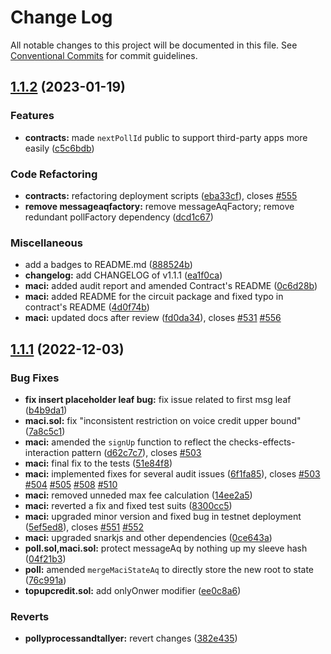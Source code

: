 # Change Log

All notable changes to this project will be documented in this file.
See [Conventional Commits](https://conventionalcommits.org) for commit guidelines.

## [1.1.2](https://github.com/gurrpi/maci/compare/v1.1.1...v1.1.2) (2023-01-19)


### Features

* **contracts:** made `nextPollId` public to support third-party apps more easily ([c5c6bdb](https://github.com/gurrpi/maci/commit/c5c6bdb3db3e4ce25d0de642e75278becc405d61))


### Code Refactoring

* **contracts:** refactoring deployment scripts ([eba33cf](https://github.com/gurrpi/maci/commit/eba33cfc822208d9a6ca1ad4e9d3442a8c613c4d)), closes [#555](https://github.com/gurrpi/maci/issues/555)
* **remove messageaqfactory:** remove messageAqFactory; remove redundant pollFactory dependency ([dcd1c67](https://github.com/gurrpi/maci/commit/dcd1c67f14f0cb92979d13e7887373ff6e354a6f))


### Miscellaneous

* add a badges to README.md ([888524b](https://github.com/gurrpi/maci/commit/888524baae82d56edbf0c794e587de174906c34c))
* **changelog:** add CHANGELOG of v1.1.1 ([ea1f0ca](https://github.com/gurrpi/maci/commit/ea1f0ca93f1618df0ba046f1f01b2abad57e0ee1))
* **maci:** added audit report and amended Contract's README ([0c6d28b](https://github.com/gurrpi/maci/commit/0c6d28b66091609a3cf62b1a0faa08e87b5c82aa))
* **maci:** added README for the circuit package and fixed typo in contract's README ([4d0f74b](https://github.com/gurrpi/maci/commit/4d0f74b8480cd2d20e835d43b33c2aab6578d194))
* **maci:** updated docs after review ([fd0da34](https://github.com/gurrpi/maci/commit/fd0da346406a5c2c6648bbff1b081863039bcf2b)), closes [#531](https://github.com/gurrpi/maci/issues/531) [#556](https://github.com/gurrpi/maci/issues/556)



## [1.1.1](https://github.com/gurrpi/maci/compare/v1.1.0...v1.1.1) (2022-12-03)


### Bug Fixes

* **fix insert placeholder leaf bug:** fix issue related to first msg leaf ([b4b9da1](https://github.com/gurrpi/maci/commit/b4b9da1aff830daad2c70f530749df50cea9334f))
* **maci.sol:** fix "inconsistent restriction on voice credit upper bound" ([7a8c5c1](https://github.com/gurrpi/maci/commit/7a8c5c190793032ad10370da9da0d2256abdd999))
* **maci:** amended the `signUp` function to reflect the checks-effects-interaction pattern ([d62c7c7](https://github.com/gurrpi/maci/commit/d62c7c710ba126ced713b8d32190408dbf5fa29f)), closes [#503](https://github.com/gurrpi/maci/issues/503)
* **maci:** final fix to the tests ([51e84f8](https://github.com/gurrpi/maci/commit/51e84f81b13cd6fd56dbbb2887f541f273cd1313))
* **maci:** implemented fixes for several audit issues ([6f1fa85](https://github.com/gurrpi/maci/commit/6f1fa85299ebbc8fe10e30691afe8f036b8c68d1)), closes [#503](https://github.com/gurrpi/maci/issues/503) [#504](https://github.com/gurrpi/maci/issues/504) [#505](https://github.com/gurrpi/maci/issues/505) [#508](https://github.com/gurrpi/maci/issues/508) [#510](https://github.com/gurrpi/maci/issues/510)
* **maci:** removed unneded max fee calculation ([14ee2a5](https://github.com/gurrpi/maci/commit/14ee2a550c0b0dda5bf21b65ee70a38b04ece924))
* **maci:** reverted a fix and fixed test suits ([8300cc5](https://github.com/gurrpi/maci/commit/8300cc548e954a80ab6fb39ab9d559c999e07c10))
* **maci:** upgraded minor version and fixed bug in testnet deployment ([5ef5ed8](https://github.com/gurrpi/maci/commit/5ef5ed842360277ac823c6919e171d0c51ff5702)), closes [#551](https://github.com/gurrpi/maci/issues/551) [#552](https://github.com/gurrpi/maci/issues/552)
* **maci:** upgraded snarkjs and other dependencies ([0ce643a](https://github.com/gurrpi/maci/commit/0ce643a18704c1a2d9245e8e85032874a11f004e))
* **poll.sol,maci.sol:** protect messageAq by nothing up my sleeve hash ([04f21b3](https://github.com/gurrpi/maci/commit/04f21b358b9efc17cffb8732c96f338ec56462d3))
* **poll:** amended `mergeMaciStateAq` to directly store the new root to state ([76c991a](https://github.com/gurrpi/maci/commit/76c991a2c4f580c353f526375daf138fbb66ec92))
* **topupcredit.sol:** add onlyOnwer modifier ([ee0c8a6](https://github.com/gurrpi/maci/commit/ee0c8a6a654d136f95180e6728c9cec283c1659b))


### Reverts

* **pollyprocessandtallyer:** revert changes ([382e435](https://github.com/gurrpi/maci/commit/382e43588357141fdc01928caa0310a2b33e2257))
